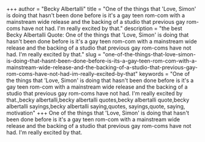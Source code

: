 +++
author = "Becky Albertalli"
title = "One of the things that 'Love, Simon' is doing that hasn't been done before is it's a gay teen rom-com with a mainstream wide release and the backing of a studio that previous gay rom-coms have not had. I'm really excited by that."
description = "the best Becky Albertalli Quote: One of the things that 'Love, Simon' is doing that hasn't been done before is it's a gay teen rom-com with a mainstream wide release and the backing of a studio that previous gay rom-coms have not had. I'm really excited by that."
slug = "one-of-the-things-that-love-simon-is-doing-that-hasnt-been-done-before-is-its-a-gay-teen-rom-com-with-a-mainstream-wide-release-and-the-backing-of-a-studio-that-previous-gay-rom-coms-have-not-had-im-really-excited-by-that"
keywords = "One of the things that 'Love, Simon' is doing that hasn't been done before is it's a gay teen rom-com with a mainstream wide release and the backing of a studio that previous gay rom-coms have not had. I'm really excited by that.,becky albertalli,becky albertalli quotes,becky albertalli quote,becky albertalli sayings,becky albertalli saying,quotes, sayings,quote, saying, motivation"
+++
One of the things that 'Love, Simon' is doing that hasn't been done before is it's a gay teen rom-com with a mainstream wide release and the backing of a studio that previous gay rom-coms have not had. I'm really excited by that.
